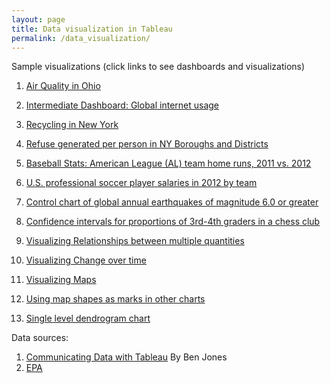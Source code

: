 ```yaml
---
layout: page
title: Data visualization in Tableau
permalink: /data_visualization/
---
```


Sample visualizations (click links to see dashboards and visualizations)

1. [Air Quality in Ohio](https://public.tableau.com/views/AirQuality_17128083169780/AirQualityinOhio?:language=en-US&:sid=&:display_count=n&:origin=viz_share_link)
2. [Intermediate Dashboard: Global internet usage](https://public.tableau.com/views/GlobalInternetusage_17152379397750/Dashboard1?:language=en-US&publish=yes&:sid=&:display_count=n&:origin=viz_share_link)
3. [Recycling in New York](https://public.tableau.com/views/DSNYcollectionch12/RecyclinginNewYork?:language=en-US&publish=yes&:sid=&:display_count=n&:origin=viz_share_link)

4. [Refuse generated per person in NY Boroughs and Districts](https://public.tableau.com/views/ratios--rates/RatesBarChart?:language=en-US&:sid=&:redirect=auth&:display_count=n&:origin=viz_share_link)

5. [Baseball Stats: American League (AL) team home runs, 2011 vs. 2012](https://public.tableau.com/views/proportions--percentages/Butterflychart?:language=en-US&:sid=&:redirect=auth&:display_count=n&:origin=viz_share_link)

6. [U.S. professional soccer player salaries in 2012 by team](https://public.tableau.com/views/VisualizingDistribution/Guaranteedsalarybyteam?:language=en-US&:sid=&:redirect=auth&:display_count=n&:origin=viz_share_link)

7. [Control chart of global annual earthquakes of magnitude 6.0 or greater](https://public.tableau.com/views/Visualizingvariation/Controlchart?:language=en-US&:sid=&:redirect=auth&:display_count=n&:origin=viz_share_link)

8. [Confidence intervals for proportions of 3rd-4th graders in a chess club](https://public.tableau.com/views/Visualizinguncertainty/CIsfor3rd-4thgraders?:language=en-US&:sid=&:redirect=auth&:display_count=n&:origin=viz_share_link)

9. [Visualizing Relationships between multiple quantities](https://public.tableau.com/views/Visualizingrelationships/Quadrantchart?:language=en-US&:sid=&:redirect=auth&:display_count=n&:origin=viz_share_link)

10. [Visualizing Change over time](https://public.tableau.com/views/Visualizingchangeovertime/Dual-axislineplot?:language=en-US&publish=yes&:sid=&:display_count=n&:origin=viz_share_link)

11. [Visualizing Maps](https://public.tableau.com/views/2012-Hurricanes/Hurricanepath?:language=en-US&:sid=&:display_count=n&:origin=viz_share_link)

12. [Using map shapes as marks in other charts](https://public.tableau.com/views/UsVotingDemographics/Scatterplotwithmapshapes?:language=en-US&publish=yes&:sid=&:display_count=n&:origin=viz_share_link)

13. [Single level dendrogram chart](https://public.tableau.com/views/Dendrogramchart_17162701436680/Dendrogram?:language=en-US&publish=yes&:sid=&:display_count=n&:origin=viz_share_link)

Data sources:
1. [Communicating Data with Tableau](https://learning.oreilly.com/library/view/communicating-data-with/9781449372019/) By Ben Jones
2. [EPA](https://www.epa.gov/outdoor-air-quality-data/download-daily-data)
   

